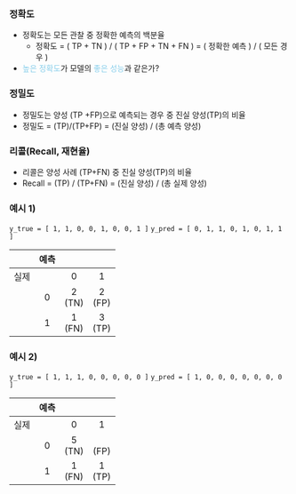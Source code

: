 ### 정확도

- 정확도는 모든 관찰 중 정확한 예측의 백분율
	- 정확도 = ( TP + TN )  / ( TP + FP + TN + FN ) = ( 정확한 예측 )  /  ( 모든 경우 )
-  <span style="color:skyblue">높은 정확도</span>가 모델의 <span style="color:skyblue">좋은 성능</span>과 같은가?

### 정밀도

- 정밀도는 양성 (TP +FP)으로 예측되는 경우 중 진실 양성(TP)의 비율
- 정밀도 = (TP)/(TP+FP) = (진실 양성) / (총 예측 양성)

### 리콜(Recall, 재현율)

- 리콜은 양성 사례 (TP+FN) 중 진실 양성(TP)의 비율
- Recall = (TP) / (TP+FN) = (진실 양성) / (총 실제 양성)

### 예시 1)

 `y_true = [ 1, 1, 0, 0, 1, 0, 0, 1 ]`
 `y_pred = [ 0, 1, 1, 0, 1, 0, 1, 1 ]`

|     | 예측  |           |           |
| :-: | :-: | :-------: | :-------: |
| 실제  |     |     0     |     1     |
|     |  0  | 2<br>(TN) | 2<br>(FP) |
|     |  1  | 1<br>(FN) | 3<br>(TP) |

### 예시 2)

 `y_true = [ 1, 1, 1, 0, 0, 0, 0, 0 ]`
 `y_pred = [ 1, 0, 0, 0, 0, 0, 0, 0 ]`

|     | 예측  |           |           |
| :-: | :-: | :-------: | :-------: |
| 실제  |     |     0     |     1     |
|     |  0  | 5<br>(TN) | <br>(FP)  |
|     |  1  | 1<br>(FN) | 1<br>(TP) |
